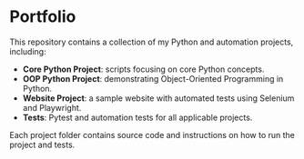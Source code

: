 # Portfolio

This repository contains a collection of my Python and automation projects, including:

- **Core Python Project**: scripts focusing on core Python concepts.
- **OOP Python Project**: demonstrating Object-Oriented Programming in Python.
- **Website Project**: a sample website with automated tests using Selenium and Playwright.
- **Tests**: Pytest and automation tests for all applicable projects.

Each project folder contains source code and instructions on how to run the project and tests.
